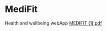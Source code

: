 # MediFit
Health and wellbeing webApp
[MEDIFIT (1).pdf](https://github.com/Mukeshreddy122/MediFit/files/11604217/MEDIFIT.1.pdf)
